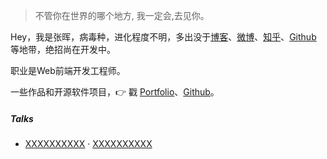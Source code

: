> 不管你在世界的哪个地方,
> 我一定会,去见你。

Hey，我是张晖，病毒种，进化程度不明，多出没于[博客](https://handyzhang.github.io)、[微博](weibo.com/myhandy)、[知乎](https://www.zhihu.com/people/handyzhang/pins/posts)、[Github](https://github.com/handyzhang) 等地带，绝招尚在开发中。

职业是Web前端开发工程师。

一些作品和开源软件项目，👉 戳 [Portfolio](/portfolio)、[Github](https://github.com/handyzhang)。

##### Talks

- [XXXXXXXXXX][0] · [XXXXXXXXXX](https://github.com/handyzhang)

[0]: https://handyzhang.github.io/